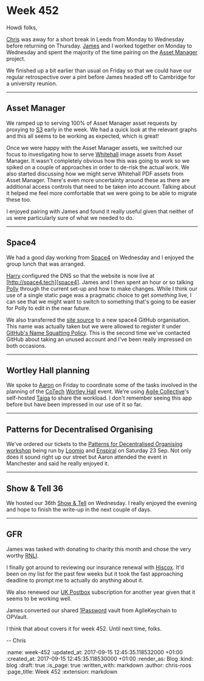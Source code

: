 Week 452
========

Howdi folks,

[Chris][chris-lowis] was away for a short break in Leeds from Monday to Wednesday before returning on Thursday. [James][james-mead] and I worked together on Monday to Wednesday and spent the majority of the time pairing on the [Asset Manager][asset-manager] project.

We finished up a bit earlier than usual on Friday so that we could have our regular retrospective over a pint before James headed off to Cambridge for a university reunion.

---

## Asset Manager

We ramped up to serving 100% of Asset Manager asset requests by proxying to [S3][aws-s3] early in the week. We had a quick look at the relevant graphs and this all seems to be working as expected, which is great!

Once we were happy with the Asset Manager assets, we switched our focus to investigating how to serve [Whitehall][whitehall] image assets from Asset Manager. It wasn't completely obvious how this was going to work so we spiked on a couple of approaches in order to de-risk the actual work. We also started discussing how we might serve Whitehall PDF assets from Asset Manager. There's even more uncertainty around these as there are additional access controls that need to be taken into account. Talking about it helped me feel more comfortable that we were going to be able to migrate these too.

I enjoyed pairing with James and found it really useful given that neither of us were particularly sure of what we needed to do.

---

## Space4

We had a good day working from [Space4][space4] on Wednesday and I enjoyed the group lunch that was arranged.

[Harry][harry-robbins] configured the DNS so that the website is now live at [http://space4.tech][space4]. James and I then spent an hour or so talking [Polly][polly-robbins] through the current set-up and how to make changes. While I think our use of a single static page was a pragmatic choice to get _something_ live, I can see that we might want to switch to something that's going to be easier for Polly to edit in the near future.

We also transferred the [site source][space4-source] to a new space4 GitHub organisation. This name was actually taken but we were allowed to register it under [GitHub's Name Squatting Policy][github-name-squatting]. This is the second time we've contacted GitHub about taking an unused account and I've been really impressed on both occasions.

---

## Wortley Hall planning

We spoke to [Aaron][aaron-hirtenstein] on Friday to coordinate some of the tasks involved in the planning of the [CoTech][co-tech] [Wortley Hall][wortley-hall] event. We're using [Agile Collective][agile-collective]'s self-hosted [Taiga][taiga] to share the workload. I don't remember seeing this app before but have been impressed in our use of it so far.

---

## Patterns for Decentralised Organising

We've ordered our tickets to the [Patterns for Decentralised Organising workshop][decentralised-organising] being run by [Loomio][loomio] and [Enspiral][enspiral] on Saturday 23 Sep. Not only does it sound right up our street but Aaron attended the event in Manchester and said he really enjoyed it.

---

## Show & Tell 36

We hosted our 36th [Show & Tell][show-and-tell-events] on Wednesday. I really enjoyed the evening and hope to finish the write-up in the next couple of days.

---

## GFR

James was tasked with donating to charity this month and chose the very worthy [RNLI][rnli].

I finally got around to reviewing our insurance renewal with [Hiscox][hiscox]. It'd been on my list for the past few weeks but it took the fast approaching deadline to prompt me to actually do anything about it.

We also renewed our [UK Postbox][uk-postbox] subscription for another year given that it seems to be working well.

James converted our shared [1Password][1password] vault from AgileKeychain to OPVault.

I think that about covers it for week 452. Until next time, folks.

-- Chris

[1password]: https://1password.com
[aaron-hirtenstein]: https://twitter.com/zizanio64
[agile-collective]: https://agile.coop/
[asset-manager]: https://github.com/alphagov/asset-manager
[aws-s3]: https://aws.amazon.com/s3/
[chris-lowis]: /chris-lowis
[co-tech]: https://www.coops.tech/
[decentralised-organising]: https://www.eventbrite.co.nz/e/patterns-for-decentralised-organising-london-tickets-36951594213
[enspiral]: http://enspiral.com/
[github-name-squatting]: https://help.github.com/articles/name-squatting-policy/
[harry-robbins]: https://twitter.com/harryrobbins?lang=en
[hiscox]: http://www.hiscox.com/
[james-mead]: /james-mead
[loomio]: https://www.loomio.org/
[polly-robbins]: https://uk.linkedin.com/in/polly-robbins-80136940
[rnli]: https://rnli.org/
[show-and-tell-events]: /show-and-tell-events
[space4]: http://space4.tech/
[space4-source]: https://github.com/space4/space4
[taiga]: https://taiga.io/
[uk-postbox]: https://www.ukpostbox.com/
[whitehall]: https://github.com/alphagov/whitehall
[wortley-hall]: https://www.wortleyhall.org.uk/

:name: week-452
:updated_at: 2017-09-15 12:45:35.118532000 +01:00
:created_at: 2017-09-15 12:45:35.118530000 +01:00
:render_as: Blog
:kind: blog
:draft: true
:is_page: true
:written_with: markdown
:author: chris-roos
:page_title: Week 452
:extension: markdown

